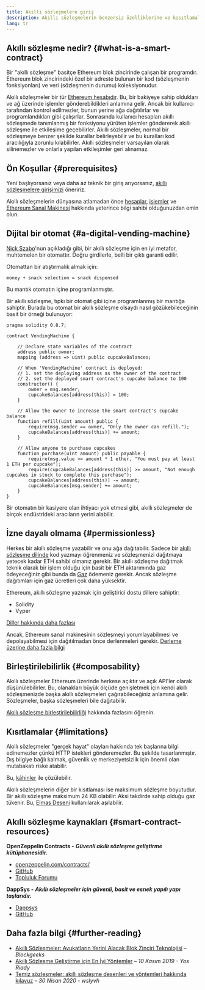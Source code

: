 ```yaml
---
title: Akıllı sözleşmelere giriş
description: Akıllı sözleşmelerin benzersiz özelliklerine ve kısıtlamalarına odaklanan genel bir bakış.
lang: tr
---
```


## Akıllı sözleşme nedir? {#what-is-a-smart-contract}

Bir "akıllı sözleşme" basitçe Ethereum blok zincirinde çalışan bir programdır. Ethereum blok zincirindeki özel bir adreste bulunan bir kod (sözleşmenin fonksiyonları) ve veri (sözleşmenin durumu) koleksiyonudur.

Akıllı sözleşmeler bir tür [Ethereum hesabıdır](/developers/docs/accounts/). Bu, bir bakiyeye sahip oldukları ve ağ üzerinde işlemler gönderebildikleri anlamına gelir. Ancak bir kullanıcı tarafından kontrol edilmezler, bunun yerine ağa dağıtılırlar ve programlandıkları gibi çalışırlar. Sonrasında kullanıcı hesapları akıllı sözleşmede tanımlanmış bir fonksiyonu yürüten işlemler göndererek akıllı sözleşme ile etkileşime geçebilirler. Akıllı sözleşmeler, normal bir sözleşmeye benzer şekilde kurallar belirleyebilir ve bu kuralları kod aracılığıyla zorunlu kılabilirler. Akıllı sözleşmeler varsayılan olarak silinemezler ve onlarla yapılan etkileşimler geri alınamaz.

## Ön Koşullar {#prerequisites}

Yeni başlıyorsanız veya daha az teknik bir giriş arıyorsanız, [akıllı sözleşmelere girişimizi](/smart-contracts/) öneririz.

Akıllı sözleşmelerin dünyasına atlamadan önce [hesaplar](/developers/docs/accounts/), [işlemler](/developers/docs/transactions/) ve [Ethereum Sanal Makinesi](/developers/docs/evm/) hakkında yeterince bilgi sahibi olduğunuzdan emin olun.

## Dijital bir otomat {#a-digital-vending-machine}

[Nick Szabo](https://unenumerated.blogspot.com/)'nun açıkladığı gibi, bir akıllı sözleşme için en iyi metafor, muhtemelen bir otomattır. Doğru girdilerle, belli bir çıktı garanti edilir.

Otomattan bir atıştırmalık almak için:

```
money + snack selection = snack dispensed
```

Bu mantık otomatın içine programlanmıştır.

Bir akıllı sözleşme, tıpkı bir otomat gibi içine programlanmış bir mantığa sahiptir. Burada bu otomat bir akıllı sözleşme olsaydı nasıl gözükebileceğinin basit bir örneği bulunuyor:

```solidity
pragma solidity 0.8.7;

contract VendingMachine {

    // Declare state variables of the contract
    address public owner;
    mapping (address => uint) public cupcakeBalances;

    // When 'VendingMachine' contract is deployed:
    // 1. set the deploying address as the owner of the contract
    // 2. set the deployed smart contract's cupcake balance to 100
    constructor() {
        owner = msg.sender;
        cupcakeBalances[address(this)] = 100;
    }

    // Allow the owner to increase the smart contract's cupcake balance
    function refill(uint amount) public {
        require(msg.sender == owner, "Only the owner can refill.");
        cupcakeBalances[address(this)] += amount;
    }

    // Allow anyone to purchase cupcakes
    function purchase(uint amount) public payable {
        require(msg.value >= amount * 1 ether, "You must pay at least 1 ETH per cupcake");
        require(cupcakeBalances[address(this)] >= amount, "Not enough cupcakes in stock to complete this purchase");
        cupcakeBalances[address(this)] -= amount;
        cupcakeBalances[msg.sender] += amount;
    }
}
```

Bir otomatın bir kasiyere olan ihtiyacı yok etmesi gibi, akıllı sözleşmeler de birçok endüstrideki aracıların yerini alabilir.

## İzne dayalı olmama {#permissionless}

Herkes bir akıllı sözleşme yazabilir ve onu ağa dağıtabilir. Sadece bir [akıllı sözleşme dilinde](/developers/docs/smart-contracts/languages/) kod yazmayı öğrenmeniz ve sözleşmenizi dağıtmaya yetecek kadar ETH sahibi olmanız gerekir. Bir akıllı sözleşme dağıtmak teknik olarak bir işlem olduğu için basit bir ETH aktarımında gaz ödeyeceğiniz gibi bunda da [Gaz](/developers/docs/gas/) ödemeniz gerekir. Ancak sözleşme dağıtımları için gaz ücretleri çok daha yüksektir.

Ethereum, akıllı sözleşme yazmak için geliştirici dostu dillere sahiptir:

- Solidity
- Vyper

[Diller hakkında daha fazlası](/developers/docs/smart-contracts/languages/)

Ancak, Ethereum sanal makinesinin sözleşmeyi yorumlayabilmesi ve depolayabilmesi için dağıtılmadan önce derlenmeleri gerekir. [Derleme üzerine daha fazla bilgi](/developers/docs/smart-contracts/compiling/)

## Birleştirilebilirlik {#composability}

Akıllı sözleşmeler Ethereum üzerinde herkese açıktır ve açık API'ler olarak düşünülebilirler. Bu, olanakları büyük ölçüde genişletmek için kendi akıllı sözleşmenizde başka akıllı sözleşmeleri çağırabileceğiniz anlamına gelir. Sözleşmeler, başka sözleşmeleri bile dağıtabilir.

[Akıllı sözleşme birleştirilebilirliği](/developers/docs/smart-contracts/composability/) hakkında fazlasını öğrenin.

## Kısıtlamalar {#limitations}

Akıllı sözleşmeler "gerçek hayat" olayları hakkında tek başlarına bilgi edinemezler çünkü HTTP istekleri gönderemezler. Bu şekilde tasarlanmıştır. Dış bilgiye bağlı kalmak, güvenlik ve merkeziyetsizlik için önemli olan mutabakatı riske atabilir.

Bu, [kâhinler](/developers/docs/oracles/) ile çözülebilir.

Akıllı sözleşmelerin diğer bir kısıtlaması ise maksimum sözleşme boyutudur. Bir akıllı sözleşme maksimum 24 KB olabilir: Aksi takdirde sahip olduğu gaz tükenir. Bu, [Elmas Deseni](https://eips.ethereum.org/EIPS/eip-2535) kullanılarak aşılabilir.

## Akıllı sözleşme kaynakları {#smart-contract-resources}

**OpenZeppelin Contracts -** **_Güvenli akıllı sözleşme geliştirme kütüphanesidir._**

- [openzeppelin.com/contracts/](https://openzeppelin.com/contracts/)
- [GitHub](https://github.com/OpenZeppelin/openzeppelin-contracts)
- [Topluluk Forumu](https://forum.openzeppelin.com/c/general/16)

**DappSys -** **_Akıllı sözleşmeler için güvenli, basit ve esnek yapılı yapı taşlarıdır._**

- [Dappsys](https://dappsys.readthedocs.io/)
- [GitHub](https://github.com/dapphub/dappsys)

## Daha fazla bilgi {#further-reading}

- [Akıllı Sözleşmeler: Avukatların Yerini Alacak Blok Zinciri Teknolojisi](https://blockgeeks.com/guides/smart-contracts/) _– Blockgeeks_
- [Akıllı Sözleşme Geliştirme için En İyi Yöntemler](https://yos.io/2019/11/10/smart-contract-development-best-practices/) _– 10 Kasım 2019 - Yos Riady_
- [Temiz sözleşmeler: akıllı sözleşme desenleri ve yöntemleri hakkında kılavuz](https://www.wslyvh.com/clean-contracts/) _– 30 Nisan 2020 - wslyvh_
